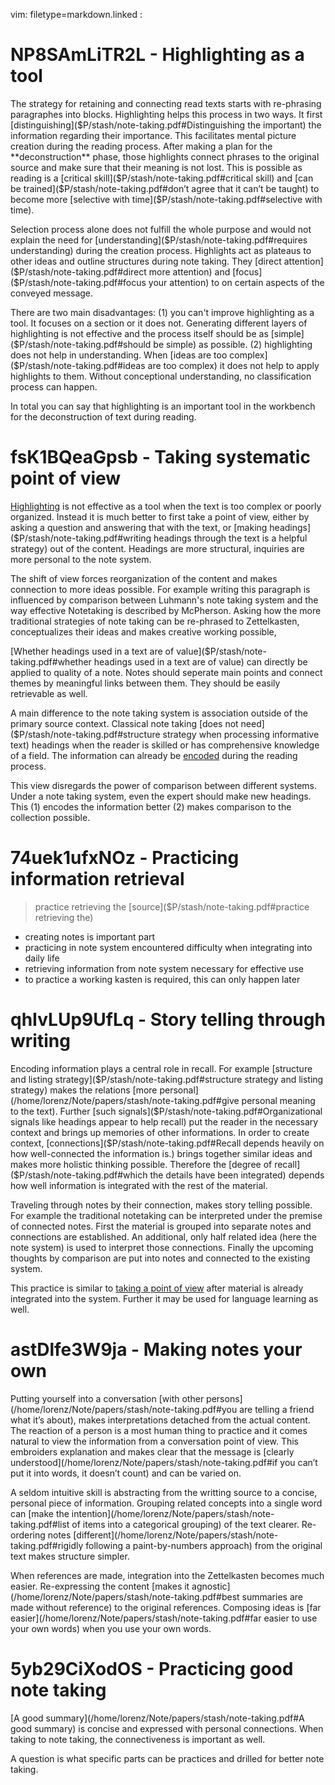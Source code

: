 vim: filetype=markdown.linked :

# NP8SAmLiTR2L - Highlighting as a tool

The strategy for retaining and connecting read texts starts with re-phrasing
paragraphes into blocks. Highlighting helps this process in two ways. It first 
[distinguishing]($P/stash/note-taking.pdf#Distinguishing the important) the information regarding their importance. This facilitates 
mental picture creation during the reading process. After making a plan
for the **deconstruction** phase, those highlights connect phrases to the original 
source and make sure that their meaning is not lost. This is possible as reading
is a [critical skill]($P/stash/note-taking.pdf#critical skill) and [can be trained]($P/stash/note-taking.pdf#don’t agree that it can’t be taught) to become more [selective with time]($P/stash/note-taking.pdf#selective with time). 

Selection process alone does not fulfill the whole purpose and would not explain
the need for [understanding]($P/stash/note-taking.pdf#requires understanding) during the creation process. Highlights act as plateaus 
to other ideas and outline structures during note taking. They [direct attention]($P/stash/note-taking.pdf#direct more attention)
and [focus]($P/stash/note-taking.pdf#focus your attention) to on certain aspects of the conveyed message.

There are two main disadvantages: (1) you can't improve highlighting as a tool.
It focuses on a section or it does not. Generating different layers of
highlighting is not effective and the process itself should be as [simple]($P/stash/note-taking.pdf#should be simple) as 
possible. (2) highlighting does not help in understanding. When [ideas are too 
complex]($P/stash/note-taking.pdf#ideas are too complex) it does not help to apply highlights to them. Without conceptional 
understanding, no classification process can happen.

In total you can say that highlighting is an important tool in the workbench for
the deconstruction of text during reading.


# fsK1BQeaGpsb - Taking systematic point of view

[Highlighting](@NP8SAmLiTR2L) is not effective as a tool when the text is too complex or poorly
organized. Instead it is much better to first take a point of view, either by
asking a question and answering that with the text, or [making headings]($P/stash/note-taking.pdf#writing headings through the text is a helpful strategy) out of
the content. Headings are more structural, inquiries are more personal to the
note system.

The shift of view forces reorganization of the content and makes connection to
more ideas possible. For example writing this paragraph is influenced by
comparison between Luhmann's note taking system and the way effective Notetaking
is described by McPherson. Asking how the more traditional strategies of note
taking can be re-phrased to Zettelkasten, conceptualizes their ideas and makes
creative working possible,

[Whether headings used in a text are of value]($P/stash/note-taking.pdf#whether headings used in a text are of value) can directly be applied to quality
of a note. Notes should seperate main points and connect themes by meaningful
links between them. They should be easily retrievable as well.

A main difference to the note taking system is association outside of the
primary source context. Classical note taking [does not need]($P/stash/note-taking.pdf#structure strategy when processing informative text) headings when the 
reader is skilled or has comprehensive knowledge of a field. The information 
can already be [encoded](@qhIvLUp9UfLq) during the reading process.

This view disregards the power of comparison between different systems. Under a
note taking system, even the expert should make new headings. This (1) encodes
the information better (2) makes comparison to the collection possible.

# 74uek1ufxNOz - Practicing information retrieval 

 > practice retrieving the [source]($P/stash/note-taking.pdf#practice retrieving the)
 - creating notes is important part
 - practicing in note system encountered difficulty when integrating into daily
     life
 - retrieving information from note system necessary for effective use
 - to practice a working kasten is required, this can only happen later

# qhIvLUp9UfLq - Story telling through writing

Encoding information plays a central role in recall. For example [structure 
and listing strategy]($P/stash/note-taking.pdf#structure strategy and listing strategy) makes the relations [more personal](/home/lorenz/Note/papers/stash/note-taking.pdf#give personal meaning to the text). Further [such signals]($P/stash/note-taking.pdf#Organizational signals like headings appear to help recall)
put the reader in the necessary context and brings up memories of other 
informations. In order to create context, [connections]($P/stash/note-taking.pdf#Recall depends heavily on how well-connected the information is.) brings together similar
ideas and makes more holistic thinking possible. Therefore the [degree of recall]($P/stash/note-taking.pdf#which the details have been integrated)
depends how well information is integrated with the rest of the material.

Traveling through notes by their connection, makes story telling possible. For
example the traditional notetaking can be interpreted under the premise of
connected notes. First the material is grouped into separate notes and
connections are established. An additional, only half related idea (here the
note system) is used to interpret those connections. Finally the upcoming
thoughts by comparison are put into notes and connected to the existing system.

This practice is similar to [taking a point of view](@fsK1BQeaGpsb) after material is already 
integrated into the system. Further it may be used for language learning as
well.

# astDlfe3W9ja - Making notes your own

Putting yourself into a conversation [with other persons](/home/lorenz/Note/papers/stash/note-taking.pdf#you are telling a friend what it’s about), makes interpretations
detached from the actual content. The reaction of a person is a most human thing
to practice and it comes natural to view the information from a conversation
point of view. This embroiders explanation and makes clear that the message is
[clearly understood](/home/lorenz/Note/papers/stash/note-taking.pdf#if you can’t put it into words, it doesn’t count) and can be varied on.

A seldom intuitive skill is abstracting from the writting source to a concise,
personal piece of information. Grouping related concepts into a single word can
[make the intention](/home/lorenz/Note/papers/stash/note-taking.pdf#list of items into a categorical grouping) of the text clearer. Re-ordering notes [different](/home/lorenz/Note/papers/stash/note-taking.pdf#rigidly following a paint-by-numbers approach) from the
original text makes structure simpler.

When references are made, integration into the Zettelkasten becomes much easier.
Re-expressing the content [makes it agnostic](/home/lorenz/Note/papers/stash/note-taking.pdf#best summaries are made without reference) to the original references. Composing
ideas is [far easier](/home/lorenz/Note/papers/stash/note-taking.pdf#far easier to use your own words) when you use your own words.

# 5yb29CiXodOS - Practicing good note taking
 
 [A good summary](/home/lorenz/Note/papers/stash/note-taking.pdf#A good summary) is concise and expressed with personal connections. When taking
 to note taking, the connectiveness is important as well.

 A question is what specific parts can be practices and drilled for better note
 taking.
